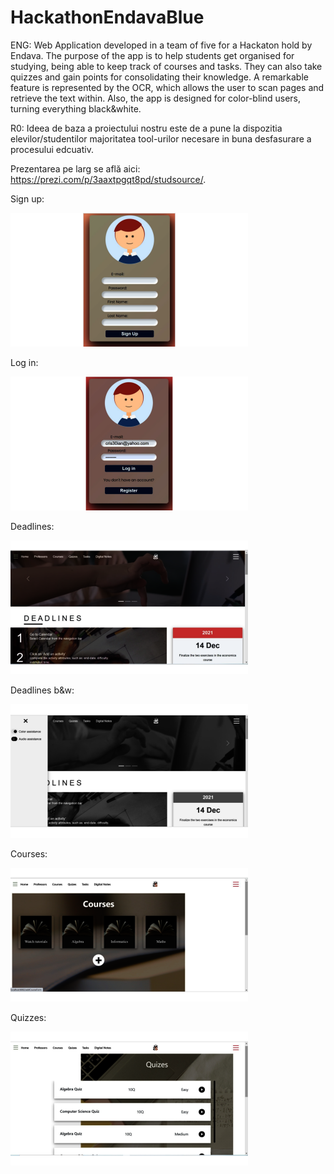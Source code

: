 # HackathonEndavaBlue
ENG: Web Application developed in a team of five for a Hackaton hold by Endava. 
The purpose of the app is to help students get organised for studying, being 
able to keep track of courses and tasks. They can also take quizzes and gain 
points for consolidating their knowledge. A remarkable feature is represented 
by the OCR, which allows the user to scan pages and retrieve the text within. 
Also, the app is designed for color-blind users, turning everything black&white.

R0:
Ideea de baza a proiectului nostru este de a pune la dispozitia elevilor/studentilor 
majoritatea tool-urilor necesare in buna desfasurare a procesului edcuativ.

Prezentarea pe larg se află aici: https://prezi.com/p/3aaxtpgqt8pd/studsource/.

Sign up:

![sign](poze/sign.png)

Log in:

![log](poze/log.png)

Deadlines:

![deadlines](poze/deadlines.png)

Deadlines b&w:

![deadlinesbw](poze/deadlinesbw.png)

Courses:

![courses](poze/courses.png)

Quizzes:

![quizzes](poze/quiz.png)



